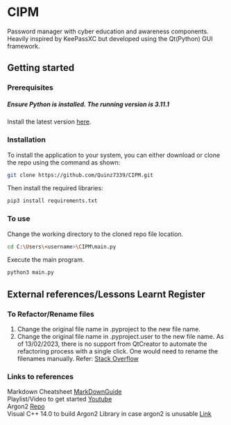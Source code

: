 # CIPM
Password manager with cyber education and awareness components. Heavily inspired by KeePassXC but developed using the Qt(Python) GUI framework.

## Getting started
### Prerequisites
##### Ensure Python is installed. The running version is 3.11.1
Install the latest version [here](https://www.python.org/ftp/python/3.11.2/python-3.11.2-amd64.exe).

### Installation
To install the application to your system, you can either download or clone the repo using the command as shown:
```bash
git clone https://github.com/Quinz7339/CIPM.git
```
Then install the required libraries:
```bash
pip3 install requirements.txt 
```

### To use
Change the working directory to the cloned repo file location.
```bash
cd C:\Users\<username>\CIPM\main.py
```
Execute the main program.
```bash
python3 main.py
```


## External references/Lessons Learnt Register

### To Refactor/Rename files
1. Change the original file name in <projectname>.pyproject to the new file name.
2. Change the original file name in <projectname>.pyproject.user to the new file name.
As of 13/02/2023, there is no support from QtCreator to automate the refactoring process with a single click. One would need to rename the filenames manually. Refer:
[Stack Overflow](https://stackoverflow.com/questions/5528134/how-can-files-and-classes-be-renamed-in-qt-creator)


### Links to references
Markdown Cheatsheet [MarkDownGuide](https://www.markdownguide.org/cheat-sheet/)
<br>Playlist/Video to get started [Youtube](https://www.youtube.com/playlist?list=PL3JVwFmb_BnSOj_OtnKlsc2c7Jcs6boyB)
<br>Argon2 [Repo](https://github.com/p-h-c/phc-winner-argon2#bindings)
<br> Visual C++ 14.0 to build Argon2 Library in case argon2 is unusable [Link](https://answers.microsoft.com/en-us/windows/forum/all/microsoft-visual-c-140/6f0726e2-6c32-4719-9fe5-aa68b5ad8e6d)
